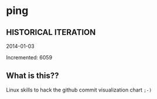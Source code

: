 # ping

## HISTORICAL ITERATION
2014-01-03

Incremented: 6059

## What is this?? 
Linux skills to hack the github commit visualization chart `;-)`
